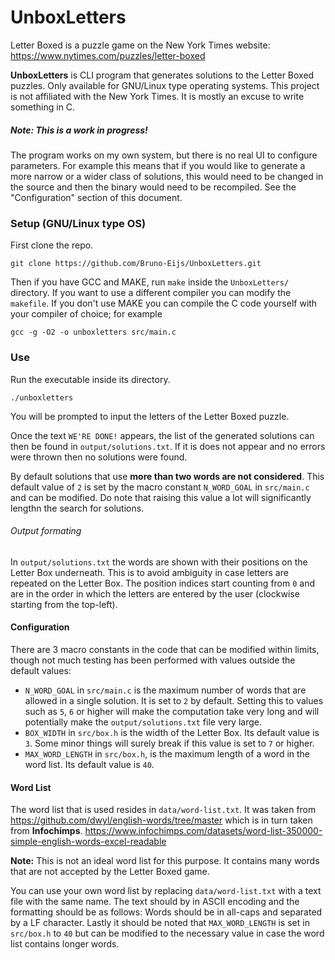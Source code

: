 # UnboxLetters
Letter Boxed is a puzzle game on the New York Times website:
https://www.nytimes.com/puzzles/letter-boxed

**UnboxLetters** is CLI program that generates solutions to the Letter Boxed puzzles. Only available for GNU/Linux type operating systems. This project is not affiliated with the New York Times. It is mostly an excuse to write something in C.

##### Note: This is a work in progress!
The program works on my own system, but there is no real UI to configure parameters. For example this means that if you would like to generate a more narrow or a wider class of solutions, this would need to be changed in the source and then the binary would need to be recompiled. See the "Configuration" section of this document.

### Setup (GNU/Linux type OS)
First clone the repo.
```
git clone https://github.com/Bruno-Eijs/UnboxLetters.git
```
Then if you have GCC and MAKE, run `make` inside the `UnboxLetters/` directory. If you want to use a different compiler you can modify the `makefile`. If you don't use MAKE you can compile the C code yourself with your compiler of choice; for example
```
gcc -g -O2 -o unboxletters src/main.c
```
### Use 
Run the executable inside its directory.
```
./unboxletters
```
You will be prompted to input the letters of the Letter Boxed puzzle.

Once the text `WE'RE DONE!` appears, the list of the generated solutions can then be found in `output/solutions.txt`. If it is does not appear and no errors were thrown then no solutions were found.

By default solutions that use **more than two words are not considered**. This default value of `2` is set by the macro constant `N_WORD_GOAL` in `src/main.c` and can be modified. Do note that raising this value a lot will significantly lengthn the search for solutions.

###### Output formating
In `output/solutions.txt` the words are shown with their positions on the Letter Box underneath. This is to avoid ambiguity in case letters are repeated on the Letter Box. The position indices start counting from `0` and are in the order in which the letters are entered by the user (clockwise starting from the top-left).

#### Configuration
There are 3 macro constants in the code that can be modified within limits, though not much testing has been performed with values outside the default values:
- `N_WORD_GOAL` in `src/main.c` is the maximum number of words that are allowed in a single solution. It is set to `2` by default. Setting this to values such as `5`, `6` or higher will make the computation take very long and will potentially make the `output/solutions.txt` file very large.
- `BOX_WIDTH` in `src/box.h` is the width of the Letter Box. Its default value is `3`. Some minor things will surely break if this value is set to `7` or higher.
- `MAX_WORD_LENGTH` in `src/box.h`, is the maximum length of a word in the word list.  Its default value is `40`.

#### Word List 
The word list that is used resides in `data/word-list.txt`. 
It was taken from 
https://github.com/dwyl/english-words/tree/master
which is in turn taken from **Infochimps**.
https://www.infochimps.com/datasets/word-list-350000-simple-english-words-excel-readable

**Note:** This is not an ideal word list for this purpose. It contains many words that are not accepted by the Letter Boxed game.

You can use your own word list by replacing `data/word-list.txt` with a text file with the same name. The text should by in ASCII encoding and the formatting should be as follows: Words should be in all-caps and separated by a LF character.
Lastly it should be noted that `MAX_WORD_LENGTH` is set in `src/box.h` to `40` but can be modified to the necessary value in case the word list contains longer words.
